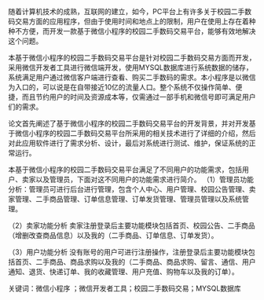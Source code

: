 随着计算机技术的成熟，互联网的建立，如今，PC平台上有许多关于校园二手数码交易方面的应用程序，但由于使用时间和地点上的限制，用户在使用上存在着种种不方便，而开发一款基于微信小程序的校园二手数码交易平台，能够有效地解决这个问题。

本基于微信小程序的校园二手数码交易平台是针对校园二手数码交易方面而开发，采用微信开发者工具进行微信端开发，使用MYSQL数据库进行系统数据的储存，系统满足用户通过微信客户端进行查看、购买二手数码的需求。本小程序是以微信为入口的，可以说是在自带接近10亿的流量人口。整个系统不仅操作简单、便捷，而且节约用户的时间及资源成本等，仅需通过一部手机和微信号即可满足用户们的需求。

论文首先阐述了基于微信小程序的校园二手数码交易平台的开发背景，并对开发基于微信小程序的校园二手数码交易平台所采用的相关技术进行了详细的介绍，然后对此应用软件进行了需求分析、设计，最后对系统进行测试、维护，保证系统的正常运行。

本基于微信小程序的校园二手数码交易平台满足了不同用户的功能需求，包括用户、卖家以及管理员，下面对这不同用户的功能需求进行简介。
（1）管理员功能分析：管理员可进行后台进行管理，包含个人中心、用户管理、校园公告管理、卖家管理、二手商品管理、订单信息管理、订单发货管理、管理员管理以及系统管理。

（2）卖家功能分析
卖家注册登录后主要功能模块包括首页、校园公告、二手商品（增删改查商品信息）以及我的（二手商品、订单信息、订单发货）。

（3）用户功能分析
没有账号的用户可进行注册操作，注册登录后主要功能模块包括首页、二手商品、商品求购以及我的（二手商品、商品求购、留言、通信、用户通知、退货、快递订单、我的收藏管理、用户充值、购物车以及我的订单）。


关键词：微信小程序 ；微信开发者工具；校园二手数码交易；MYSQL数据库
